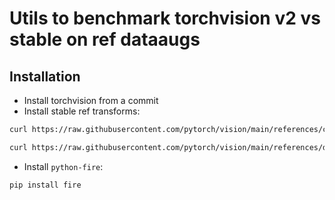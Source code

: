 # Utils to benchmark torchvision v2 vs stable on ref dataaugs

## Installation

- Install torchvision from a commit
- Install stable ref transforms:
```bash
curl https://raw.githubusercontent.com/pytorch/vision/main/references/classification/transforms.py -o cl_transforms.py

curl https://raw.githubusercontent.com/pytorch/vision/main/references/detection/transforms.py -o det_transforms.py
```
- Install `python-fire`:
```bash
pip install fire
```

